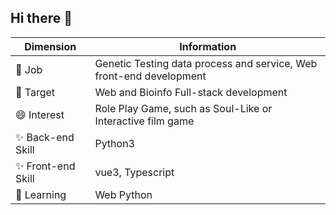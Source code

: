 ## Hi there 👋

| Dimension   | Information                                                         |
| ----------- | ------------------------------------------------------------------- |
| 🔭 Job      | Genetic Testing data process and service, Web front-end development |
| 🌱 Target   | Web and Bioinfo Full-stack development                              |
| 😄 Interest | Role Play Game, such as Soul-Like or Interactive film game          |
| ✨ Back-end Skill    | Python3                                                    |
| ✨ Front-end Skill   | vue3, Typescript                                           |
| 🤔 Learning | Web Python                                                          |

<!--
**Luosanmu/Luosanmu** is a ✨ _special_ ✨ repository because its `README.md` (this file) appears on your GitHub profile.

Here are some ideas to get you started:

- 🔭 I’m currently working on ...
- 🌱 I’m currently learning ...
- 👯 I’m looking to collaborate on ...
- 🤔 I’m looking for help with ...
- 💬 Ask me about ...
- 📫 How to reach me: ...
- 😄 Pronouns: ...
- ⚡ Fun fact: ...
-->
